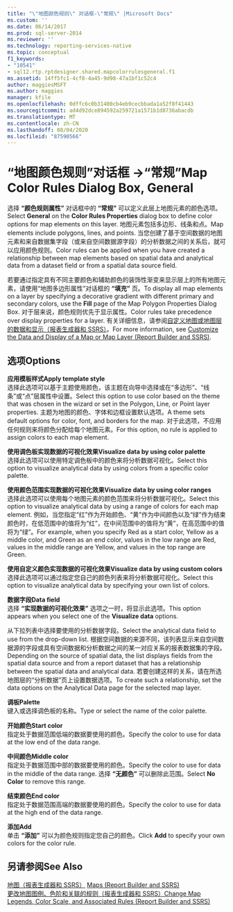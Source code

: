 ```yaml
---
title: "\"地图颜色规则\" 对话框-\"常规\" |Microsoft Docs"
ms.custom: ''
ms.date: 06/14/2017
ms.prod: sql-server-2014
ms.reviewer: ''
ms.technology: reporting-services-native
ms.topic: conceptual
f1_keywords:
- "10541"
- sql12.rtp.rptdesigner.shared.mapcolorrulesgeneral.f1
ms.assetid: 14ff5fc1-4cf8-4a45-9d98-47a1bf1c52c4
author: maggiesMSFT
ms.author: maggies
manager: kfile
ms.openlocfilehash: 0dffc6c0b31400cb4eb9cecbbada1a52f8f41443
ms.sourcegitcommit: ad4d92dce894592a259721a1571b1d8736abacdb
ms.translationtype: MT
ms.contentlocale: zh-CN
ms.lasthandoff: 08/04/2020
ms.locfileid: "87590566"
---
```

# <a name="map-color-rules-dialog-box-general"></a><span data-ttu-id="57ae1-102">“地图颜色规则”对话框 -&gt;“常规”</span><span class="sxs-lookup"><span data-stu-id="57ae1-102">Map Color Rules Dialog Box, General</span></span>
  <span data-ttu-id="57ae1-103">选择 **“颜色规则属性”** 对话框中的 **“常规”** 可以定义此层上地图元素的颜色选项。</span><span class="sxs-lookup"><span data-stu-id="57ae1-103">Select **General** on the **Color Rules Properties** dialog box to define color options for map elements on this layer.</span></span> <span data-ttu-id="57ae1-104">地图元素包括多边形、线条和点。</span><span class="sxs-lookup"><span data-stu-id="57ae1-104">Map elements include polygons, lines, and points.</span></span> <span data-ttu-id="57ae1-105">当您创建了基于空间数据的地图元素和来自数据集字段（或来自空间数据源字段）的分析数据之间的关系后，就可以应用颜色规则。</span><span class="sxs-lookup"><span data-stu-id="57ae1-105">Color rules can be applied when you have created a relationship between map elements based on spatial data and analytical data from a dataset field or from a spatial data source field.</span></span>  
  
 <span data-ttu-id="57ae1-106">若要通过指定具有不同主要颜色和辅助颜色的装饰性渐变来显示层上的所有地图元素，请使用“地图多边形属性”对话框的 **“填充”** 页。</span><span class="sxs-lookup"><span data-stu-id="57ae1-106">To display all map elements on a layer by specifying a decorative gradient with different primary and secondary colors, use the **Fill** page of the Map Polygon Properties Dialog Box.</span></span> <span data-ttu-id="57ae1-107">对于层来说，颜色规则优先于显示属性。</span><span class="sxs-lookup"><span data-stu-id="57ae1-107">Color rules take precedence over display properties for a layer.</span></span> <span data-ttu-id="57ae1-108">有关详细信息，请参阅[自定义地图或地图层的数据和显示（报表生成器和 SSRS）](report-design/customize-the-data-and-display-of-a-map-or-map-layer-report-builder-and-ssrs.md)。</span><span class="sxs-lookup"><span data-stu-id="57ae1-108">For more information, see [Customize the Data and Display of a Map or Map Layer &#40;Report Builder and SSRS&#41;](report-design/customize-the-data-and-display-of-a-map-or-map-layer-report-builder-and-ssrs.md).</span></span>  
  
## <a name="options"></a><span data-ttu-id="57ae1-109">选项</span><span class="sxs-lookup"><span data-stu-id="57ae1-109">Options</span></span>  
 <span data-ttu-id="57ae1-110">**应用模板样式**</span><span class="sxs-lookup"><span data-stu-id="57ae1-110">**Apply template style**</span></span>  
 <span data-ttu-id="57ae1-111">选择此选项可以基于主题使用颜色，该主题在向导中选择或在“多边形”、“线条”或“点”层属性中设置。</span><span class="sxs-lookup"><span data-stu-id="57ae1-111">Select this option to use color based on the theme that was chosen in the wizard or set in the Polygon, Line, or Point layer properties.</span></span> <span data-ttu-id="57ae1-112">主题为地图的颜色、字体和边框设置默认选项。</span><span class="sxs-lookup"><span data-stu-id="57ae1-112">A theme sets default options for color, font, and borders for the map.</span></span> <span data-ttu-id="57ae1-113">对于此选项，不应用任何规则来将颜色分配给每个地图元素。</span><span class="sxs-lookup"><span data-stu-id="57ae1-113">For this option, no rule is applied to assign colors to each map element.</span></span>  
  
 <span data-ttu-id="57ae1-114">**使用调色板实现数据的可视化效果**</span><span class="sxs-lookup"><span data-stu-id="57ae1-114">**Visualize data by using color palette**</span></span>  
 <span data-ttu-id="57ae1-115">选择此选项可以使用特定调色板中的颜色来将分析数据可视化。</span><span class="sxs-lookup"><span data-stu-id="57ae1-115">Select this option to visualize analytical data by using colors from a specific color palette.</span></span>  
  
 <span data-ttu-id="57ae1-116">**使用颜色范围实现数据的可视化效果**</span><span class="sxs-lookup"><span data-stu-id="57ae1-116">**Visualize data by using color ranges**</span></span>  
 <span data-ttu-id="57ae1-117">选择此选项可以使用每个地图元素的颜色范围来将分析数据可视化。</span><span class="sxs-lookup"><span data-stu-id="57ae1-117">Select this option to visualize analytical data by using a range of colors for each map element.</span></span> <span data-ttu-id="57ae1-118">例如，当您指定“红”作为开始颜色、“黄”作为中间颜色以及“绿”作为结束颜色时，在低范围中的值将为“红”，在中间范围中的值将为“黄”，在高范围中的值将为“绿”。</span><span class="sxs-lookup"><span data-stu-id="57ae1-118">For example, when you specify Red as a start color, Yellow as a middle color, and Green as an end color, values in the low range are Red, values in the middle range are Yellow, and values in the top range are Green.</span></span>  
  
 <span data-ttu-id="57ae1-119">**使用自定义颜色实现数据的可视化效果**</span><span class="sxs-lookup"><span data-stu-id="57ae1-119">**Visualize data by using custom colors**</span></span>  
 <span data-ttu-id="57ae1-120">选择此选项可以通过指定您自己的颜色列表来将分析数据可视化。</span><span class="sxs-lookup"><span data-stu-id="57ae1-120">Select this option to visualize analytical data by specifying your own list of colors.</span></span>  
  
 <span data-ttu-id="57ae1-121">**数据字段**</span><span class="sxs-lookup"><span data-stu-id="57ae1-121">**Data field**</span></span>  
 <span data-ttu-id="57ae1-122">选择 **“实现数据的可视化效果”** 选项之一时，将显示此选项。</span><span class="sxs-lookup"><span data-stu-id="57ae1-122">This option appears when you select one of the **Visualize data** options.</span></span>  
  
 <span data-ttu-id="57ae1-123">从下拉列表中选择要使用的分析数据字段。</span><span class="sxs-lookup"><span data-stu-id="57ae1-123">Select the analytical data field to use from the drop-down list.</span></span> <span data-ttu-id="57ae1-124">根据空间数据的来源不同，该列表显示来自空间数据源的字段或具有空间数据和分析数据之间的某一对应关系的报表数据集的字段。</span><span class="sxs-lookup"><span data-stu-id="57ae1-124">Depending on the source of spatial data, the list displays fields from the spatial data source and from a report dataset that has a relationship between the spatial data and analytical data.</span></span> <span data-ttu-id="57ae1-125">若要创建这样的关系，请在所选地图层的“分析数据”页上设置数据选项。</span><span class="sxs-lookup"><span data-stu-id="57ae1-125">To create such a relationship, set the data options on the Analytical Data page for the selected map layer.</span></span>  
  
 <span data-ttu-id="57ae1-126">**调板**</span><span class="sxs-lookup"><span data-stu-id="57ae1-126">**Palette**</span></span>  
 <span data-ttu-id="57ae1-127">键入或选择调色板的名称。</span><span class="sxs-lookup"><span data-stu-id="57ae1-127">Type or select the name of the color palette.</span></span>  
  
 <span data-ttu-id="57ae1-128">**开始颜色**</span><span class="sxs-lookup"><span data-stu-id="57ae1-128">**Start color**</span></span>  
 <span data-ttu-id="57ae1-129">指定处于数据范围低端的数据要使用的颜色。</span><span class="sxs-lookup"><span data-stu-id="57ae1-129">Specify the color to use for data at the low end of the data range.</span></span>  
  
 <span data-ttu-id="57ae1-130">**中间颜色**</span><span class="sxs-lookup"><span data-stu-id="57ae1-130">**Middle color**</span></span>  
 <span data-ttu-id="57ae1-131">指定处于数据范围中部的数据要使用的颜色。</span><span class="sxs-lookup"><span data-stu-id="57ae1-131">Specify the color to use for data in the middle of the data range.</span></span> <span data-ttu-id="57ae1-132">选择 **“无颜色”** 可以删除此范围。</span><span class="sxs-lookup"><span data-stu-id="57ae1-132">Select **No Color** to remove this range.</span></span>  
  
 <span data-ttu-id="57ae1-133">**结束颜色**</span><span class="sxs-lookup"><span data-stu-id="57ae1-133">**End color**</span></span>  
 <span data-ttu-id="57ae1-134">指定处于数据范围高端的数据要使用的颜色。</span><span class="sxs-lookup"><span data-stu-id="57ae1-134">Specify the color to use for data at the high end of the data range.</span></span>  
  
 <span data-ttu-id="57ae1-135">**添加**</span><span class="sxs-lookup"><span data-stu-id="57ae1-135">**Add**</span></span>  
 <span data-ttu-id="57ae1-136">单击 **“添加”** 可以为颜色规则指定您自己的颜色。</span><span class="sxs-lookup"><span data-stu-id="57ae1-136">Click **Add** to specify your own colors for the color rule.</span></span>  
  
## <a name="see-also"></a><span data-ttu-id="57ae1-137">另请参阅</span><span class="sxs-lookup"><span data-stu-id="57ae1-137">See Also</span></span>  
 <span data-ttu-id="57ae1-138">[地图（报表生成器和 SSRS）](report-design/maps-report-builder-and-ssrs.md) </span><span class="sxs-lookup"><span data-stu-id="57ae1-138">[Maps &#40;Report Builder and SSRS&#41;](report-design/maps-report-builder-and-ssrs.md) </span></span>  
 [<span data-ttu-id="57ae1-139">更改地图图例、色阶和关联的规则（报表生成器和 SSRS）</span><span class="sxs-lookup"><span data-stu-id="57ae1-139">Change Map Legends, Color Scale, and Associated Rules &#40;Report Builder and SSRS&#41;</span></span>](report-design/change-map-legends-color-scale-and-associated-rules-report-builder-and-ssrs.md)  
  
  
